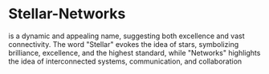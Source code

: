 # Stellar-Networks
is a dynamic and appealing name, suggesting both excellence and vast connectivity. The word "Stellar" evokes the idea of stars, symbolizing brilliance, excellence, and the highest standard, while "Networks" highlights the idea of interconnected systems, communication, and collaboration
